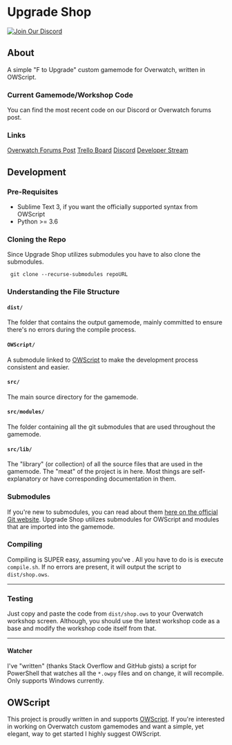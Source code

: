 # Upgrade Shop
[![Join Our Discord](https://discordapp.com/api/guilds/598563058834735124/widget.png?style=banner2)](https://discord.gg/5GhnRJy)
## About
A simple "F to Upgrade" custom gamemode for Overwatch, written in OWScript.

### Current Gamemode/Workshop Code
You can find the most recent code on our Discord or Overwatch forums post.

### Links
[Overwatch Forums Post](https://bit.ly/FtoUpgradePost)
[Trello Board](https://trello.com/b/72ITq4w0/overwatch-upgrade-shop)
[Discord](https://discord.gg/5GhnRJy)
[Developer Stream](https://twitch.tv/Zencep)

## Development
### Pre-Requisites
- Sublime Text 3, if you want the officially supported syntax from OWScript
- Python >= 3.6

### Cloning the Repo
Since Upgrade Shop utilizes submodules you have to also clone the submodules.
```
 git clone --recurse-submodules repoURL
```

### Understanding the File Structure
#### `dist/`
The folder that contains the output gamemode, mainly committed to ensure there's no errors during the compile process.

#### `OWScript/`
A submodule linked to [OWScript](https://github.com/adapap/OWScript) to make the development process consistent and easier.

#### `src/`
The main source directory for the gamemode.

#### `src/modules/`
The folder containing all the git submodules that are used throughout the gamemode.

#### `src/lib/`
The "library" (or collection) of all the source files that are used in the gamemode. The "meat" of the project is in here. Most things are self-explanatory or have corresponding documentation in them.

### Submodules
If you're new to submodules, you can read about them [here on the official Git website](https://git-scm.com/book/en/v2/Git-Tools-Submodules). Upgrade Shop utilizes submodules for OWScript and modules that are imported into the gamemode.

### Compiling
Compiling is SUPER easy, assuming you've . All you have to do is is execute `compile.sh`. If no errors are present, it will output the script to `dist/shop.ows`. 

-----

### Testing
Just copy and paste the code from `dist/shop.ows` to your Overwatch workshop screen. Although, you should use the latest workshop code as a base and modify the workshop code itself from that.

-----

#### Watcher
I've "written" (thanks Stack Overflow and GitHub gists) a script for PowerShell that watches all the `*.owpy` files and on change, it will recompile. Only supports Windows currently.

## OWScript
This project is proudly written in and supports [OWScript](https://github.com/adapap/OWScript). If you're interested in working on Overwatch custom gamemodes and want a simple, yet elegant, way to get started I highly suggest OWScript. 
